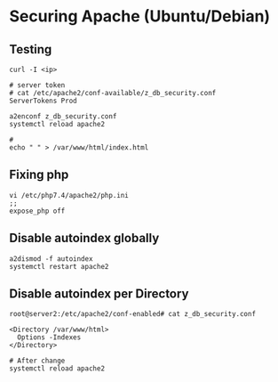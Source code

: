# Securing Apache (Ubuntu/Debian) 

## Testing 

```
curl -I <ip>

# server token 
# cat /etc/apache2/conf-available/z_db_security.conf 
ServerTokens Prod 

a2enconf z_db_security.conf
systemctl reload apache2 

# 
echo " " > /var/www/html/index.html 
```
## Fixing php 

```
vi /etc/php7.4/apache2/php.ini 
;;
expose_php off 
```
## Disable autoindex globally 

```
a2dismod -f autoindex
systemctl restart apache2
```

## Disable autoindex per Directory 

```
root@server2:/etc/apache2/conf-enabled# cat z_db_security.conf

<Directory /var/www/html>
  Options -Indexes
</Directory>

# After change 
systemctl reload apache2 

```
